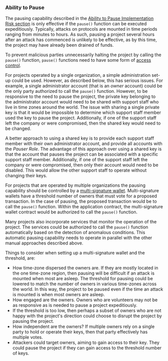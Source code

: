### Ability to Pause
The pausing capability described in the [Ability to Pause Implementation Risk section](../30implementation/pause.md)
is only effective if the ```pause()``` function can be executed expeditiously. Typically, attacks on protocols are mounted in time periods ranging from minutes to hours. As such, pausing a project several hours after an attack has commenced 
is unlikely to be effective, as by this time, the project may have already been drained of funds.

To prevent malicious parties unnecessarily halting the project by calling the ```pause()``` function, ```pause()``` functions need to have some form of [access control](../30implementation/access-control.md). 

For projects operated by a single organization, a simple administration set-up could be used. However, as described below, this has serious issues. For example, a single administrator account (that is an *owner* account) could be the only party authorized to call the ```pause()``` function. However, to be responsive to the need to pause the project, the private key belonging to the administrator account would need to be shared with support staff who live in time zones around the world. The issue with sharing a single private key is that it would be impossible to determine which support staff member used the key to pause the project. Additionally, if one of the support staff left the company or were compromised, then the shared key would need to be changed.

A better approach to using a shared key is to provide each support staff member with their own administrator account, and provide all accounts with the *Pauser Role*. The advantage of this approach over using a shared key is that the account that pauses the project can be associated with a specific support staff member. Additionally, if one of the support staff left the company or were compromised, then only their account would need to be disabled. This would allow the other support staff to operate without changing their keys.

For projects that are operated by multiple organizations the pausing capability should be controlled by a [multi-signature wallet](https://medium.com/gauntlet-networks/multisig-transactions-with-gnosis-safe-f5dbe67c1c2d). Multi-signature wallets have a threshold number of owners that must vote for a proposed transaction. In the case of pausing, the proposed transaction would be to call the ```pause()``` function. Within the application contract, the multi-signature wallet contract would be authorized to call the ```pause()``` function.

Many projects also incorporate services that monitor the operation of the project. The services could be authorized to call the ```pause()``` function automatically based on the detection of anomalous conditions. This automatic pausing capability needs to operate in parallel with the other manual approaches described above.


Things to consider when setting up a multi-signature wallet and the threshold, are:

* How time-zone dispersed the owners are. If they are mostly located in the one time-zone region, then pausing will be difficult if an attack is mounted when most are asleep. The threshold for pausing could be lowered to match the number of owners in various time-zones across the world. In this way, the project to be paused even if the time an attack is mounted is when most owners are asleep.
* How engaged are the owners. Owners who are volunteers may not be as responsive as is needed to pause a project expeditiously.
* If the threshold is too low, then perhaps a subset of owners who are not happy with the project's direction could choose to disrupt the project by pausing the project.
* How independent are the owners? If multiple owners rely on a single party to hold or operate their keys, then that party effectively has multiple votes.
* Attackers could target owners, aiming to gain access to their key. They could pause the project if they can gain access to the threshold number of keys.

